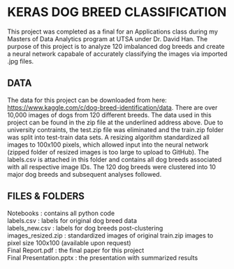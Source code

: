 # KERAS DOG BREED CLASSIFICATION
This project was completed as a final for an Applications class during my Masters of Data Analytics program at UTSA under Dr. David Han. The purpose of this project is to analyze 120 imbalanced dog breeds and create a neural network capabale of accurately classifying the images via imported .jpg files.

## DATA
The data for this project can be downloaded from here: https://www.kaggle.com/c/dog-breed-identification/data. 
There are over 10,000 images of dogs from 120 different breeds. The data used in this project can be found in the zip file at the underlined address above. Due to university contraints, the test.zip file was eliminated and the train.zip folder was split into test-train data sets. A resizing algorithm standardized all images to 100x100 pixels, which allowed input into the neural network (zipped folder of resized images is too large to upload to GitHub). The labels.csv is attached in this folder and contains all dog breeds associated with all respective image IDs. The 120 dog breeds were clustered into 10 major dog breeds and subsequent analyses followed. 

## FILES & FOLDERS
Notebooks : contains all python code </br>
labels.csv : labels for original dog breed data </br>
labels_new.csv : labels for dog breeds post-clustering </br>
images_resized.zip : standardized images of original train.zip images to pixel size 100x100 (available upon request) </br>
Final Report.pdf : the final paper for this project </br>
Final Presentation.pptx : the presentation with summarized results
